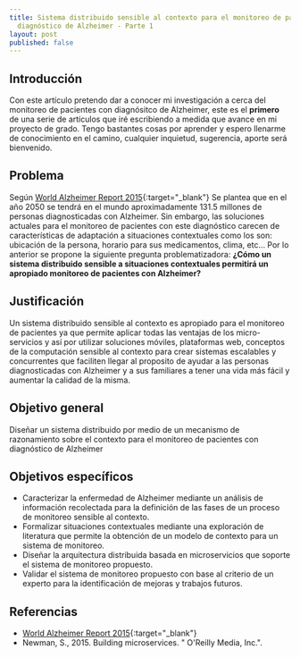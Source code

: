 ```yaml
---
title: Sistema distribuido sensible al contexto para el monitoreo de pacientes con
  diagnóstico de Alzheimer - Parte 1
layout: post
published: false
---
```


## Introducción

Con este artículo pretendo dar a conocer mi investigación a cerca del monitoreo de pacientes con diagnósitco de Alzheimer, este es el **primero** de una serie de artículos que iré escribiendo a medida que avance en mi proyecto de grado.
Tengo bastantes cosas por aprender y espero llenarme de conocimiento en el camino, cualquier inquietud, sugerencia, aporte será bienvenido.

## Problema

Según [World Alzheimer Report 2015](http://www.worldalzreport2015.org/downloads/world-alzheimer-report-2015.pdf){:target="_blank"} Se plantea que en el año 2050 se tendrá en el mundo aproximadamente 131.5 millones de personas diagnosticadas con Alzheimer. Sin embargo, las soluciones actuales para el monitoreo de pacientes con este diagnóstico carecen de características de adaptación a situaciones contextuales como los son: ubicación de la persona, horario para sus medicamentos, clima, etc... Por lo anterior se propone la siguiente pregunta problematizadora:
**¿Cómo un sistema distribuido sensible a situaciones contextuales permitirá un apropiado monitoreo de pacientes con Alzheimer?**

## Justificación

Un sistema distribuido sensible al contexto es apropiado para el monitoreo de pacientes ya que permite aplicar todas las ventajas de los micro-servicios y así por utilizar soluciones móviles, plataformas web, conceptos de la computación sensible al contexto para crear sistemas escalables y concurrentes que faciliten llegar al proposito de ayudar a las personas diagnosticadas con Alzheimer y a sus familiares a tener una vida más fácil y aumentar la calidad de la misma.

## Objetivo general

Diseñar un sistema distribuido por medio de un mecanismo de razonamiento sobre el contexto para el monitoreo de pacientes con diagnóstico de Alzheimer

## Objetivos específicos

- Caracterizar la enfermedad de Alzheimer mediante un análisis de información recolectada para la definición de las fases de un proceso de monitoreo sensible al contexto.
- Formalizar situaciones contextuales mediante una exploración de literatura que permite la obtención de un modelo de contexto para un sistema de monitoreo.
- Diseñar la arquitectura distribuida basada en microservicios que soporte el sistema de monitoreo propuesto.
- Validar el sistema de monitoreo propuesto con base al criterio de un experto para la identificación de mejoras y trabajos futuros.

## Referencias

- [World Alzheimer Report 2015](http://www.worldalzreport2015.org/downloads/world-alzheimer-report-2015.pdf){:target="_blank"}
- Newman, S., 2015. Building microservices. " O'Reilly Media, Inc.".
